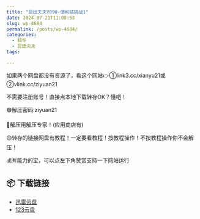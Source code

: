 ```yaml
---
title: "昆廷夫夫V090-便利贴挑战1"
date: 2024-07-21T11:08:53
slug: wp-4684
permalink: /posts/wp-4684/
categories:
  - 精华
  - 昆廷夫夫
tags:

---
```


如果两个网盘都没有资源了，看这个网站👉①link3.cc/xianyu21或②vlink.cc/ziyuan21

不需要注册账号！直接点本地下载转存OK？懂吧！

🟢解压密码:ziyuan21

🔵解压用解压专家！(应用商店有)

🟡转存的链接网盘有教程！一定要看教程！按教程操作！不按教程操作你不会解压！

💰🈶能力的宝，可以点左下角赞赏支持一下网站运行

## 📦 下载链接
- [迅雷云盘](https://blziyuan21.com/pay-download/4684?key=3068d9f409&down_id=0)
- [123云盘](https://blziyuan21.com/pay-download/4684?key=3068d9f409&down_id=1)

